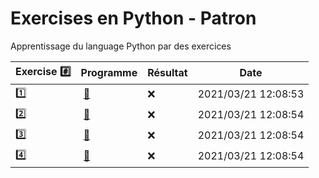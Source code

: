 # Exercises en Python - Patron

Apprentissage du language Python par des exercices

|  Exercise :hash:  |  Programme | Résultat | Date |
|-------------------|------------|----------|------|
| :one: | [:bookmark:](01/programme.py) | :x: | 2021/03/21 12:08:53 |
| :two: | [:bookmark:](02/programme.py) | :x: | 2021/03/21 12:08:54 |
| :three: | [:bookmark:](03/programme.py) | :x: | 2021/03/21 12:08:54 |
| :four: | [:bookmark:](04/programme.py) | :x: | 2021/03/21 12:08:54 |
